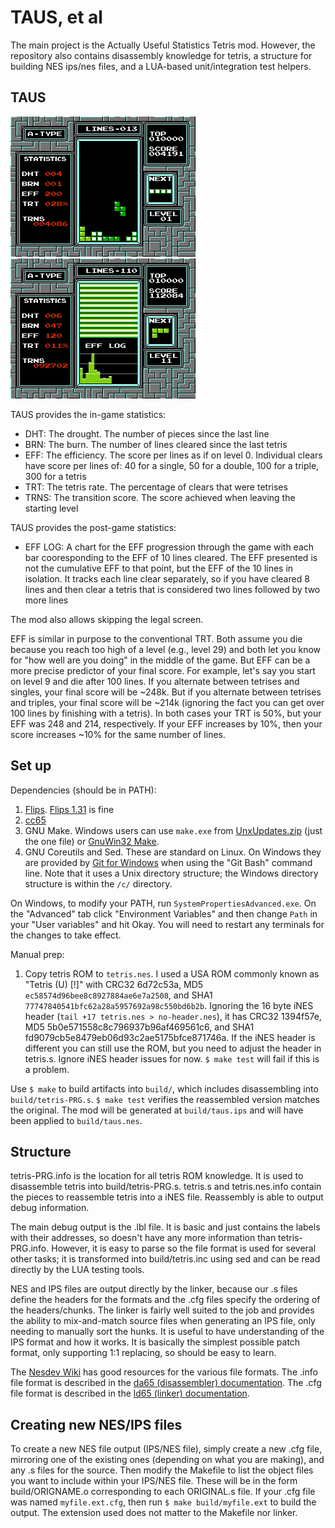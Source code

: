 # TAUS, et al

The main project is the Actually Useful Statistics Tetris mod. However, the
repository also contains disassembly knowledge for tetris, a structure for
building NES ips/nes files, and a LUA-based unit/integration test helpers.

## TAUS

[![In-game stats](media/stats-ingame.thumb.png)](media/stats-ingame.aspect.png)
[![Post-game stats](media/stats-postgame.thumb.png)](media/stats-postgame.aspect.png)

TAUS provides the in-game statistics:
 * DHT: The drought. The number of pieces since the last line
 * BRN: The burn. The number of lines cleared since the last tetris
 * EFF: The efficiency. The score per lines as if on level 0. Individual
   clears have score per lines of: 40 for a single, 50 for a double, 100 for a
   triple, 300 for a tetris
 * TRT: The tetris rate. The percentage of clears that were tetrises
 * TRNS: The transition score. The score achieved when leaving the starting
   level

TAUS provides the post-game statistics:
 * EFF LOG: A chart for the EFF progression through the game with each bar
   cooresponding to the EFF of 10 lines cleared. The EFF presented is not the
   cumulative EFF to that point, but the EFF of the 10 lines in isolation.
   It tracks each line clear separately, so if you have cleared 8 lines and
   then clear a tetris that is considered two lines followed by two more lines

The mod also allows skipping the legal screen.

EFF is similar in purpose to the conventional TRT. Both assume you die because
you reach too high of a level (e.g., level 29) and both let you know for "how
well are you doing" in the middle of the game. But EFF can be a more precise
predictor of your final score. For example, let's say you start on level 9 and
die after 100 lines. If you alternate between tetrises and singles, your final
score will be ~248k. But if you alternate between tetrises and triples, your
final score will be ~214k (ignoring the fact you can get over 100 lines by
finishing with a tetris). In both cases your TRT is 50%, but your EFF was 248
and 214, respectively. If your EFF increases by 10%, then your score increases
~10% for the same number of lines.

## Set up

Dependencies (should be in PATH):
1. [Flips](https://github.com/Alcaro/Flips). [Flips
   1.31](https://www.smwcentral.net/?p=section&a=details&id=11474) is fine
2. [cc65](https://cc65.github.io)
3. GNU Make. Windows users can use `make.exe` from
   [UnxUpdates.zip](http://unxutils.sourceforge.net/) (just the one file) or
   [GnuWin32 Make](http://gnuwin32.sourceforge.net/packages/make.htm).
4. GNU Coreutils and Sed. These are standard on Linux. On Windows they are
   provided by [Git for Windows](https://git-scm.com/download/win) when using
   the "Git Bash" command line. Note that it uses a Unix directory structure;
   the Windows directory structure is within the `/c/` directory.

On Windows, to modify your PATH, run `SystemPropertiesAdvanced.exe`. On the
"Advanced" tab click "Environment Variables" and then change `Path` in your
"User variables" and hit Okay. You will need to restart any terminals for the
changes to take effect.

Manual prep:
1. Copy tetris ROM to `tetris.nes`. I used a USA ROM commonly known as "Tetris
   (U) [!]" with CRC32 6d72c53a, MD5 `ec58574d96bee8c8927884ae6e7a2508`, and
   SHA1 `77747840541bfc62a28a5957692a98c550bd6b2b`. Ignoring the 16 byte iNES
   header (`tail +17 tetris.nes > no-header.nes`), it has CRC32 1394f57e,
   MD5 5b0e571558c8c796937b96af469561c6, and
   SHA1 fd9079cb5e8479eb06d93c2ae5175bfce871746a. If the iNES header is
   different you can still use the ROM, but you need to adjust the header in
   tetris.s. Ignore iNES header issues for now. `$ make test` will fail if this
   is a problem.

Use `$ make` to build artifacts into `build/`, which includes disassembling
into `build/tetris-PRG.s`. `$ make test` verifies the reassembled version
matches the original. The mod will be generated at `build/taus.ips` and will
have been applied to `build/taus.nes`.

## Structure

tetris-PRG.info is the location for all tetris ROM knowledge. It is used to
disassemble tetris into build/tetris-PRG.s. tetris.s and tetris.nes.info
contain the pieces to reassemble tetris into a iNES file. Reassembly is able to
output debug information.

The main debug output is the .lbl file. It is basic and just contains the
labels with their addresses, so doesn't have any more information than
tetris-PRG.info. However, it is easy to parse so the file format is used for
several other tasks; it is transformed into build/tetris.inc using sed and can
be read directly by the LUA testing tools.

NES and IPS files are output directly by the linker, because our .s files
define the headers for the formats and the .cfg files specify the ordering of
the headers/chunks. The linker is fairly well suited to the job and provides
the ability to mix-and-match source files when generating an IPS file, only
needing to manually sort the hunks. It is useful to have understanding of the
IPS format and how it works. It is basically the simplest possible patch
format, only supporting 1:1 replacing, so should be easy to learn.

The [Nesdev Wiki](https://wiki.nesdev.com/w/index.php/NES_reference_guide) has
good resources for the various file formats. The .info file format is described
in the [da65 (disassembler)
documentation](https://www.cc65.org/doc/da65-4.html). The .cfg file format is
described in the [ld65 (linker)
documentation](https://www.cc65.org/doc/ld65-5.html).

## Creating new NES/IPS files

To create a new NES file output (IPS/NES file), simply create a new .cfg file,
mirroring one of the existing ones (depending on what you are making), and any
.s files for the source. Then modify the Makefile to list the object files you
want to include within your IPS/NES file. These will be in the form
build/ORIGNAME.o corresponding to each ORIGINAL.s file. If your .cfg file was
named `myfile.ext.cfg`, then run `$ make build/myfile.ext` to build the output.
The extension used does not matter to the Makefile nor linker.
